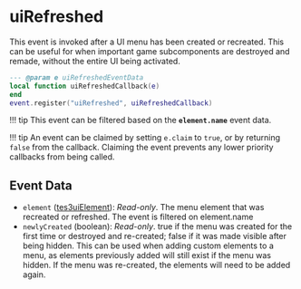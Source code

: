 # uiRefreshed

This event is invoked after a UI menu has been created or recreated. This can be useful for when important game subcomponents are destroyed and remade, without the entire UI being activated.

```lua
--- @param e uiRefreshedEventData
local function uiRefreshedCallback(e)
end
event.register("uiRefreshed", uiRefreshedCallback)
```

!!! tip
	This event can be filtered based on the **`element.name`** event data.

!!! tip
	An event can be claimed by setting `e.claim` to `true`, or by returning `false` from the callback. Claiming the event prevents any lower priority callbacks from being called.

## Event Data

* `element` ([tes3uiElement](../../types/tes3uiElement)): *Read-only*. The menu element that was recreated or refreshed. The event is filtered on element.name
* `newlyCreated` (boolean): *Read-only*. true if the menu was created for the first time or destroyed and re-created; false if it was made visible after being hidden. This can be used when adding custom elements to a menu, as elements previously added will still exist if the menu was hidden. If the menu was re-created, the elements will need to be added again.

